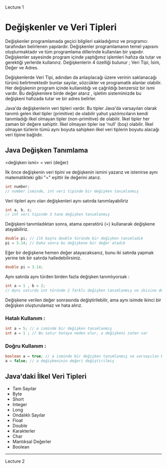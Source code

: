 Lecture 1

# Değişkenler ve Veri Tipleri
Değişkenler programlamada geçici bilgileri sakladığımız ve programcı tarafından belirlenen yapılardır. Değişkenler programlamanın temel yapısını oluşturmaktadır ve tüm programlama dillerinde kullanılan bir yapıdır. Değişkenler sayesinde program içinde yaptığımız işlemleri hafıza da tutar ve gerektiği yerlerde kullanırız. Değişkenlerin 4 özelliği bulunur ; Veri Tipi, İsim, Değer ve Adres.

Değişkenlerde Veri Tipi, adından da anlaşılacağı üzere verinin saklanacağı türünü belirtmektedir bunlar sayılar, sözcükler ve programatik alanlar olabilir. Her değişkenin program içinde kullanıldığı ve çağrıldığı benzersiz bir ismi vardır. Bu değişkenlere birde değer atarız , işletim sistemimizde bu değişkeni hafızada tutar ve bir adres belirler.

Java'da değişkenlerin veri tipleri vardır. Bu tipler Java'da varsayılan olarak tanımlı gelen ilkel tipler (primitive) de olabilir yahut yazılımcıların kendi tanımladığı ilkel olmayan tipler (non-primitive) de olabilir. İlkel tipler her zaman bir değere sahiptir. İlkel olmayan tipler ise 'null' (boş) olabilir. İlkel olmayan türlerin tümü aynı boyuta sahipken ilkel veri tiplerin boyutu alacağı veri tipine bağlıdır.

## Java Değişken Tanımlama
<veri tipi> <değişken ismi> = veri (değer)

İlk önce değişkenin veri tipini ve değişkenin ismini yazarız ve istenirse aynı matematikteki gibi "=" eşittir ile değerini atarız.
```java
int number;
// number isminde, int veri tipinde bir değişken tanımlanmış
```
Veri tipleri aynı olan değişkenleri aynı satırda tanımlayabiliriz
```java
int a, b, c;
// int veri tipinde 3 tane değişken tanımlanmış
```
Değişkeni tanımladıktan sonra, atama operatörü (=) kullanarak değişkene atayabiliriz.
```java
double pi; // ilk başta double türünde bir değişken tanımladık
pi = 3.14; // Daha sonra bu değişkene bir değer atadık
```
Eğer bir değişkene hemen değer atayacaksanız, bunu iki satırda yapmak yerine tek bir satırda halledebilirsiniz.
```java
double pi = 3.14;
```
Aynı satırda aynı türden birden fazla değişken tanımlıyorsak :
```java
int a = 1 , b = 2;
// Aynı satırda int türünde 2 farklı değişken tanımlanmış ve ikisine de değer verilmiş
```
Değişkene verilen değer sonrasında değiştirilebilir, ama aynı isimde ikinci bir değişken oluşturulamaz ve hata alırız.

### Hatalı Kullanım :
```java
int a = 5; // a isminde bir değişken tanımlanmış
int a = 1 ; // Bu satır hataya neden olur, a değişkeni zaten var
```
### Doğru Kullanım :
```java
boolean a = true; // a isminde bir değişken tanımlanmış ve varsayılan bir değer verilmiş
a = false; // a değişkeninin değeri değiştirilmiş
```
## Java'daki İlkel Veri Tipleri
- Tam Sayılar
- Byte
- Short
- Integer
- Long
- Ondalıklı Sayılar
- Float
- Double
- Karakterler
- Char
- Mantıksal Değerler
- Boolean


--- 
Lecture 2